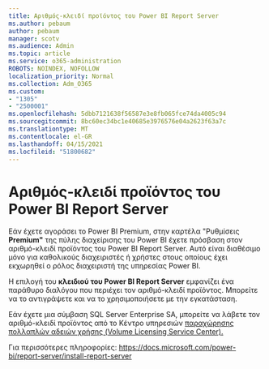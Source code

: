 ```yaml
---
title: Αριθμός-κλειδί προϊόντος του Power BI Report Server
ms.author: pebaum
author: pebaum
manager: scotv
ms.audience: Admin
ms.topic: article
ms.service: o365-administration
ROBOTS: NOINDEX, NOFOLLOW
localization_priority: Normal
ms.collection: Adm_O365
ms.custom:
- "1305"
- "2500001"
ms.openlocfilehash: 5dbb7121638f56587e3e8fb065fce74da4005c94
ms.sourcegitcommit: 8bc60ec34bc1e40685e3976576e04a2623f63a7c
ms.translationtype: MT
ms.contentlocale: el-GR
ms.lasthandoff: 04/15/2021
ms.locfileid: "51800682"
---
```

# <a name="power-bi-report-server-product-key"></a>Αριθμός-κλειδί προϊόντος του Power BI Report Server

Εάν έχετε αγοράσει το Power BI Premium, στην καρτέλα "Ρυθμίσεις **Premium"** της πύλης διαχείρισης του Power BI έχετε πρόσβαση στον αριθμό-κλειδί προϊόντος του Power BI Report Server. Αυτό είναι διαθέσιμο μόνο για καθολικούς διαχειριστές ή χρήστες στους οποίους έχει εκχωρηθεί ο ρόλος διαχειριστή της υπηρεσίας Power BI.

Η επιλογή του **κλειδιού του Power BI Report Server** εμφανίζει ένα παράθυρο διαλόγου που περιέχει τον αριθμό-κλειδί προϊόντος. Μπορείτε να το αντιγράψετε και να το χρησιμοποιήσετε με την εγκατάσταση.

Εάν έχετε μια σύμβαση SQL Server Enterprise SA, μπορείτε να λάβετε τον αριθμό-κλειδί προϊόντος από το Κέντρο υπηρεσιών [παραχώρησης πολλαπλών αδειών χρήσης (Volume Licensing Service Center).](https://www.microsoft.com/Licensing/servicecenter/)

Για περισσότερες πληροφορίες: https://docs.microsoft.com/power-bi/report-server/install-report-server
